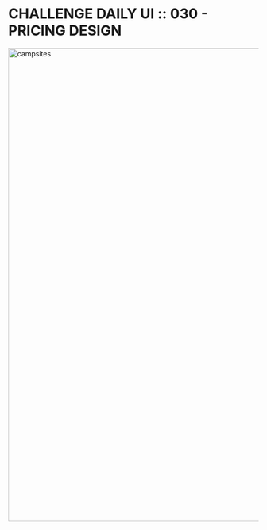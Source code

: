 # CHALLENGE DAILY UI :: 030 - PRICING DESIGN

<img width="954" alt="campsites" src="https://user-images.githubusercontent.com/6808728/198720780-4646e48c-f854-4ab7-8610-b50a8d59cc79.png">
